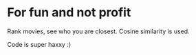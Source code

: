 # For fun and not profit

Rank movies, see who you are closest.
Cosine similarity is used.

Code is super haxxy :)
